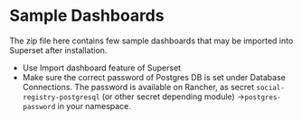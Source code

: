# Sample Dashboards

The zip file here contains few sample dashboards that may be imported into Superset after installation. 
* Use Import dashboard feature of Superset
* Make sure the correct password of Postgres DB is set under Database Connections. The password is available on Rancher, as secret `social-registry-postgresql` (or other secret depending module) ->`postgres-password` in your namespace.
